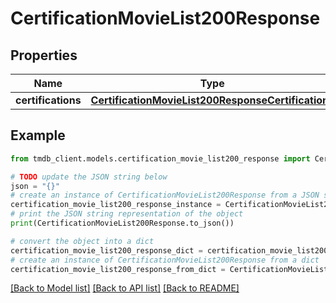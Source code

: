 # CertificationMovieList200Response


## Properties

Name | Type | Description | Notes
------------ | ------------- | ------------- | -------------
**certifications** | [**CertificationMovieList200ResponseCertifications**](CertificationMovieList200ResponseCertifications.md) |  | [optional] 

## Example

```python
from tmdb_client.models.certification_movie_list200_response import CertificationMovieList200Response

# TODO update the JSON string below
json = "{}"
# create an instance of CertificationMovieList200Response from a JSON string
certification_movie_list200_response_instance = CertificationMovieList200Response.from_json(json)
# print the JSON string representation of the object
print(CertificationMovieList200Response.to_json())

# convert the object into a dict
certification_movie_list200_response_dict = certification_movie_list200_response_instance.to_dict()
# create an instance of CertificationMovieList200Response from a dict
certification_movie_list200_response_from_dict = CertificationMovieList200Response.from_dict(certification_movie_list200_response_dict)
```
[[Back to Model list]](../README.md#documentation-for-models) [[Back to API list]](../README.md#documentation-for-api-endpoints) [[Back to README]](../README.md)


